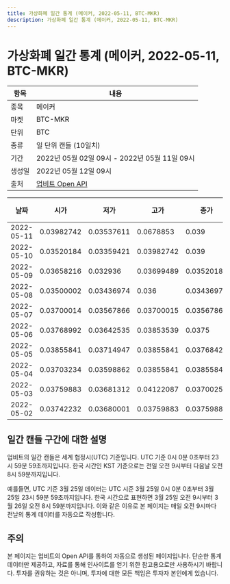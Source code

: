 ```yaml
---
title: 가상화폐 일간 통계 (메이커, 2022-05-11, BTC-MKR)
description: 가상화폐 일간 통계 (메이커, 2022-05-11, BTC-MKR)
---
```



가상화폐 일간 통계 (메이커, 2022-05-11, BTC-MKR)
===

|항목|내용|
|--|--|
|종목|메이커|
|마켓|BTC-MKR|
|단위|BTC|
|종류|일 단위 캔들 (10일치)|
|기간|2022년 05월 02일 09시 - 2022년 05월 11일 09시|
|생성일|2022년 05월 12일 09시|
|출처|[업비트 Open API](https://docs.upbit.com)|


|날짜|시가|저가|고가|종가|비고|
|--|--|--|--|--|--|
|2022-05-11|0.03982742|0.03537611|0.0678853|0.039|    |
|2022-05-10|0.03520184|0.03359421|0.03982742|0.039|    |
|2022-05-09|0.03658216|0.032936|0.03699489|0.03520184|    |
|2022-05-08|0.03500002|0.03436974|0.036|0.03436974|    |
|2022-05-07|0.03700014|0.03567866|0.03700015|0.03567866|    |
|2022-05-06|0.03768992|0.03642535|0.03853539|0.0375|    |
|2022-05-05|0.03855841|0.03714947|0.03855841|0.0376842|    |
|2022-05-04|0.03703234|0.03598862|0.03855841|0.03855841|    |
|2022-05-03|0.03759883|0.03681312|0.04122087|0.03700252|    |
|2022-05-02|0.03742232|0.03680001|0.03759883|0.03759883|    |


일간 캔들 구간에 대한 설명
---


업비트의 일간 캔들은 세계 협정시(UTC) 기준입니다. 
UTC 기준 0시 0분 0초부터 23시 59분 59초까지입니다. 
한국 시간인 KST 기준으로는 전일 오전 9시부터 다음날 오전 8시 59분까지입니다. 


예를들면, UTC 기준 3월 25일 데이터는 UTC 시준 3월 25일 0시 0분 0초부터 3월 25일 23시 59분 59초까지입니다. 
한국 시간으로 표현하면 3월 25일 오전 9시부터 3월 26일 오전 8시 59분까지입니다. 
이와 같은 이유로 본 페이지는 매일 오전 9시마다 전날의 통계 데이터를 자동으로 작성합니다. 


주의
---


본 페이지는 업비트의 Open API를 통하여 자동으로 생성된 페이지입니다. 
단순한 통계 데이터만 제공하고, 자료를 통해 인사이트를 얻기 위한 참고용으로만 사용하시기 바랍니다. 
투자를 권유하는 것은 아니며, 투자에 대한 모든 책임은 투자자 본인에게 있습니다. 
